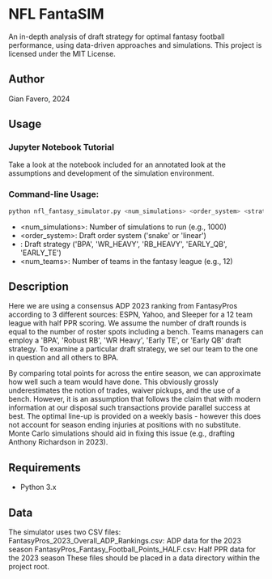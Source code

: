 # NFL FantaSIM

An in-depth analysis of draft strategy for optimal fantasy football performance, using data-driven approaches and simulations.
This project is licensed under the MIT License.

Author
--------
Gian Favero, 2024

## Usage

### Jupyter Notebook Tutorial
Take a look at the notebook included for an annotated look at the assumptions and development of the simulation environment.

### Command-line Usage:
```bash
python nfl_fantasy_simulator.py <num_simulations> <order_system> <strategy> <num_teams>
```
- <num_simulations>: Number of simulations to run (e.g., 1000)
- <order_system>: Draft order system ('snake' or 'linear')
- <strategy>: Draft strategy ('BPA', 'WR_HEAVY', 'RB_HEAVY', 'EARLY_QB', 'EARLY_TE')
- <num_teams>: Number of teams in the fantasy league (e.g., 12)

## Description
Here we are using a consensus ADP 2023 ranking from FantasyPros according to 3 different sources: ESPN, Yahoo, and Sleeper for a 12 team league with half PPR scoring. 
We assume the number of draft rounds is equal to the number of roster spots including a bench. Teams managers can employ a 'BPA', 'Robust RB', 'WR Heavy', 'Early TE', 
or 'Early QB' draft strategy. To examine a particular draft strategy, we set our team to the one in question and all others to BPA. 

By comparing total points for across the entire season, we can approximate how well such a team would have done. 
This obviously grossly underestimates the notion of trades, waiver pickups, and the use of a bench.
However, it is an assumption that follows the claim that with modern information at our disposal such transactions provide parallel success at best. 
The optimal line-up is provided on a weekly basis - however this does not account for season ending injuries at positions with no substitute. 
Monte Carlo simulations should aid in fixing this issue (e.g., drafting Anthony Richardson in 2023).

## Requirements
- Python 3.x

## Data
The simulator uses two CSV files:
FantasyPros_2023_Overall_ADP_Rankings.csv: ADP data for the 2023 season
FantasyPros_Fantasy_Football_Points_HALF.csv: Half PPR data for the 2023 season
These files should be placed in a data directory within the project root.
